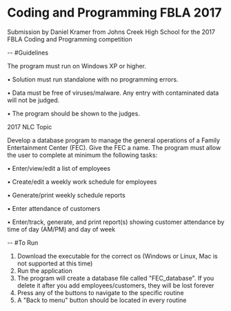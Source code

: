 # Coding and Programming FBLA 2017
Submission by Daniel Kramer from Johns Creek High School for the 2017 FBLA Coding and Programming competition

--
#Guidelines

 The program must run on Windows XP or higher.
 
• Solution must run standalone with no programming errors.

• Data must be free of viruses/malware. Any entry with contaminated data will not be
judged.

• The program should be shown to the judges.

2017 NLC Topic

Develop a database program to manage the general operations of a Family Entertainment
Center (FEC). Give the FEC a name. The program must allow the user to complete at minimum
the following tasks:

• Enter/view/edit a list of employees

• Create/edit a weekly work schedule for employees

• Generate/print weekly schedule reports

• Enter attendance of customers

• Enter/track, generate, and print report(s) showing customer attendance by time of day
(AM/PM) and day of week

--
#To Run
1. Download the executable for the correct os (Windows or Linux, Mac is not supported at this time)
2. Run the application 
3. The program will create a database file called "FEC_database". If you delete it after you add employees/customers, they will be lost forever
4. Press any of the buttons to navigate to the specific routine
5. A "Back to menu" button should be located in every routine
